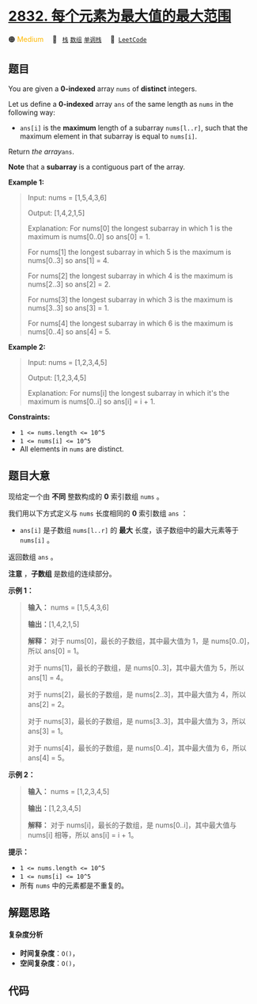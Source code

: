 # [2832. 每个元素为最大值的最大范围](https://leetcode.com/problems/maximal-range-that-each-element-is-maximum-in-it)

🟠 <font color=#ffb800>Medium</font>&emsp; 🔖&ensp; [`栈`](/tag/stack.md) [`数组`](/tag/array.md) [`单调栈`](/tag/monotonic-stack.md)&emsp; 🔗&ensp;[`LeetCode`](https://leetcode.com/problems/maximal-range-that-each-element-is-maximum-in-it)

## 题目

You are given a **0-indexed** array `nums` of **distinct** integers.

Let us define a **0-indexed** array `ans` of the same length as `nums` in the
following way:

  * `ans[i]` is the **maximum** length of a subarray `nums[l..r]`, such that the maximum element in that subarray is equal to `nums[i]`.

Return _the array_`ans`.

**Note** that a **subarray** is a contiguous part of the array.



**Example 1:**

> Input: nums = [1,5,4,3,6]
> 
> Output: [1,4,2,1,5]
> 
> Explanation: For nums[0] the longest subarray in which 1 is the maximum is nums[0..0] so ans[0] = 1.
> 
> For nums[1] the longest subarray in which 5 is the maximum is nums[0..3] so ans[1] = 4.
> 
> For nums[2] the longest subarray in which 4 is the maximum is nums[2..3] so ans[2] = 2.
> 
> For nums[3] the longest subarray in which 3 is the maximum is nums[3..3] so ans[3] = 1.
> 
> For nums[4] the longest subarray in which 6 is the maximum is nums[0..4] so ans[4] = 5.

**Example 2:**

> Input: nums = [1,2,3,4,5]
> 
> Output: [1,2,3,4,5]
> 
> Explanation: For nums[i] the longest subarray in which it's the maximum is nums[0..i] so ans[i] = i + 1.

**Constraints:**

  * `1 <= nums.length <= 10^5`
  * `1 <= nums[i] <= 10^5`
  * All elements in `nums` are distinct.


## 题目大意

现给定一个由 **不同** 整数构成的 **0** 索引数组 `nums` 。

我们用以下方式定义与 `nums` 长度相同的 **0** 索引数组 `ans` ：

  * `ans[i]` 是子数组 `nums[l..r]` 的 **最大** 长度，该子数组中的最大元素等于 `nums[i]` 。

返回数组 `ans` 。

**注意** ，**子数组** 是数组的连续部分。



**示例 1：**

> 
> 
> 
> 
> 
> **输入：** nums = [1,5,4,3,6]
> 
> **输出：**[1,4,2,1,5]
> 
> **解释：** 对于 nums[0]，最长的子数组，其中最大值为 1，是 nums[0..0]，所以 ans[0] = 1。 
> 
> 对于 nums[1]，最长的子数组，是 nums[0..3]，其中最大值为 5，所以 ans[1] = 4。 
> 
> 对于 nums[2]，最长的子数组，是 nums[2..3]，其中最大值为 4，所以 ans[2] = 2。 
> 
> 对于 nums[3]，最长的子数组，是 nums[3..3]，其中最大值为 3，所以 ans[3] = 1。 
> 
> 对于 nums[4]，最长的子数组，是 nums[0..4]，其中最大值为 6，所以 ans[4] = 5。
> 
> 

**示例 2：**

> 
> 
> 
> 
> 
> **输入：** nums = [1,2,3,4,5]
> 
> **输出：**[1,2,3,4,5]
> 
> **解释：** 对于 nums[i]，最长的子数组，是 nums[0..i]，其中最大值与 nums[i] 相等，所以 ans[i] = i + 1。
> 
> 



**提示：**

  * `1 <= nums.length <= 10^5`
  * `1 <= nums[i] <= 10^5`
  * 所有 `nums` 中的元素都是不重复的。


## 解题思路

#### 复杂度分析

- **时间复杂度**：`O()`，
- **空间复杂度**：`O()`，

## 代码

```javascript

```